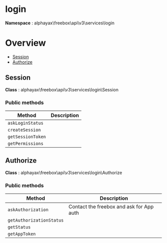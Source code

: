 # login

**Namespace**  : alphayax\freebox\api\v3\services\login

# Overview

- [Session](login.md#Session)
- [Authorize](login.md#Authorize)


<a name="Session"></a>
## Session

**Class**  : alphayax\freebox\api\v3\services\login\Session

### Public methods

| Method | Description |
|---|---|
| `askLoginStatus` |  | 
| `createSession` |  | 
| `getSessionToken` |  | 
| `getPermissions` |  | 

<a name="Authorize"></a>
## Authorize

**Class**  : alphayax\freebox\api\v3\services\login\Authorize

### Public methods

| Method | Description |
|---|---|
| `askAuthorization` | Contact the freebox and ask for App auth | 
| `getAuthorizationStatus` |  | 
| `getStatus` |  | 
| `getAppToken` |  | 
